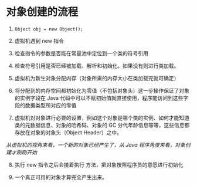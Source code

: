 # 对象创建的流程

1. `Object obj = new Object();`

2. 虚拟机遇到 new 指令

3. 检查指令的参数是否能在常量池中定位到一个类的符号引用

4. 检查符号引用是否已经被加载、解析和初始化。如果没有则进行类加载。

5. 虚拟机为新生对象分配内存（对象所需的内存大小在类加载完就可确定）

6. 将分配到的内存空间都初始化为零值（不包括对象头）这一步操作保证了对象的实例字段在 Java 代码中可以不赋初始值就直接使用，程序能访问到这些字段的数据类型所对应的零值

7. 虚拟机对对象进行必要的设置，例如这个对象是哪个类的实例、如何才能知道类的元数据信息、对象的哈希码、对象的 GC 分代年龄信息等等，这些信息都存放在对象的对象头（Object Header）之中。

  *从虚拟机的视角来看，一个新的对象已经产生了，从 Java 程序角度来看，对象创建才刚刚开始*

8. 执行 new 指令之后会接着执行 <init> 方法，把对象按照程序员的意愿进行初始化

9. 一个真正可用的对象才算完全产生出来。
